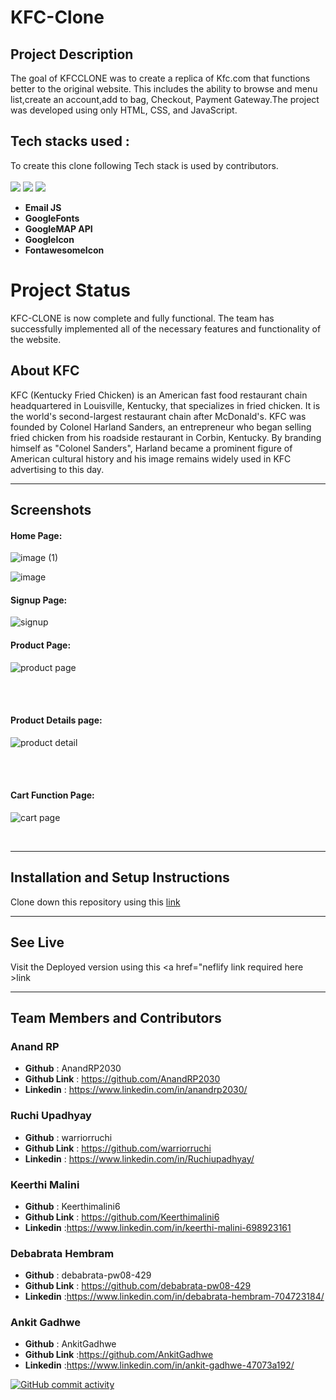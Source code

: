 # **KFC-Clone**
## **Project Description**
The goal of KFCCLONE was to create a replica of Kfc.com that functions better to the original website. This includes the ability to  browse and menu list,create an account,add to bag, Checkout, Payment Gateway.The project was developed using only HTML, CSS, and JavaScript.
## **Tech stacks used :**
To create this clone following Tech stack is used by contributors.  
<br>
<img src="https://img.shields.io/badge/HTML5-E34F26?style=for-the-badge&logo=html5&logoColor=white"/>
<img src="https://img.shields.io/badge/CSS3-1572B6?style=for-the-badge&logo=css3&logoColor=white"/>
<img src="https://img.shields.io/badge/JavaScript-323330?style=for-the-badge&logo=javascript&logoColor=F7DF1E"/>   

* **Email JS**
* **GoogleFonts**
* **GoogleMAP API**
* **GoogleIcon**
* **FontawesomeIcon**

# **Project Status**

KFC-CLONE is now complete and fully functional. The team has successfully implemented all of the necessary features and functionality of the website.

## **About KFC**

KFC (Kentucky Fried Chicken) is an American fast food restaurant chain headquartered in Louisville, Kentucky, that specializes in fried chicken. It is the world's second-largest restaurant chain after McDonald's. KFC was founded by Colonel Harland Sanders, an entrepreneur who began selling fried chicken from his roadside restaurant in Corbin, Kentucky. By branding himself as "Colonel Sanders", Harland became a prominent figure of American cultural history and his image remains widely used in KFC advertising to this day.

<hr/>

## Screenshots
#### **Home Page:**
![image (1)](https://user-images.githubusercontent.com/120272171/216569032-3a601865-ad04-48ab-a361-eb87d282e71c.png)

![image](https://user-images.githubusercontent.com/120272171/216569252-24258a8b-4a9d-4b65-af89-8f12e1a87a31.png)


#### Signup Page:
![signup](https://user-images.githubusercontent.com/120272171/216569645-cab2c084-ea66-40f9-aee2-78c7b93297b6.png)



#### Product Page:

![product page](https://user-images.githubusercontent.com/120272171/216569738-5bfe5cb2-4aa1-4c5a-8b39-d3e8d266050e.png)

<br>

<br>


####  Product Details page:

![product detail](https://user-images.githubusercontent.com/120272171/216592024-22ecca63-da2f-4973-aa80-ad28b36ad617.jpg)

<br>


<br>

#### Cart Function Page:
![cart page](https://user-images.githubusercontent.com/120272171/216591711-4ffdedde-a661-4f4d-80a4-0a947a638a44.jpg)

<br>

<hr/>

## Installation and Setup Instructions
Clone down this repository using this <a href="https://github.com/AnandRP2030/KFC-Clone">link</a> 
<hr/>

## See Live
Visit the Deployed version using this <a href="neflify link required here >link</a>  
<hr/>

## Team Members and Contributors

### Anand RP
- **Github** : AnandRP2030
- **Github Link** : https://github.com/AnandRP2030
- **Linkedin** : https://www.linkedin.com/in/anandrp2030/

### Ruchi Upadhyay
- **Github** : warriorruchi
- **Github Link** : https://github.com/warriorruchi
- **Linkedin** : https://www.linkedin.com/in/Ruchiupadhyay/

### Keerthi Malini
- **Github** : Keerthimalini6
- **Github Link** : https://github.com/Keerthimalini6
- **Linkedin** :https://www.linkedin.com/in/keerthi-malini-698923161

### Debabrata Hembram
- **Github** : debabrata-pw08-429
- **Github Link** : https://github.com/debabrata-pw08-429
- **Linkedin** :https://www.linkedin.com/in/debabrata-hembram-704723184/

### Ankit Gadhwe
- **Github** : AnkitGadhwe
- **Github Link** :https://github.com/AnkitGadhwe
- **Linkedin** :https://www.linkedin.com/in/ankit-gadhwe-47073a192/

[![GitHub commit activity](https://img.shields.io/github/commit-activity/m/AnandRP2030/Kfc-clone.svg)](https://github.com/AnandRP2030/KFC-Clone)
